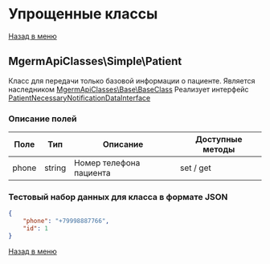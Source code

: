 # Упрощенные классы

[Назад в меню](../README.md)

## MgermApiClasses\Simple\Patient

Класс для передачи только базовой информации о пациенте.
Является наследником [MgermApiClasses\Base\BaseClass](abstract.md#mgermapiclassesbasebaseclass)
Реализует интерфейс [PatientNecessaryNotificationDataInterface](interfaces.md#mgermapiclassesinterfacespatientnecessarynotificationdatainterface)

### Описание полей

| Поле  | Тип    | Описание                | Доступные методы |
| ----- | ------ | ----------------------- | ---------------- |
| phone | string | Номер телефона пациента | set / get        |

### Тестовый набор данных для класса в формате JSON

```json
{
	"phone": "+79998887766",
	"id": 1
}
```

[Назад в меню](../README.md)
